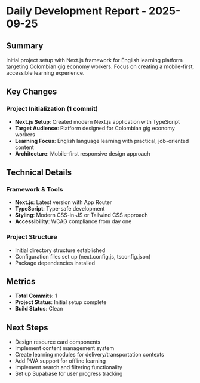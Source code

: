 # Daily Development Report - 2025-09-25

## Summary
Initial project setup with Next.js framework for English learning platform targeting Colombian gig economy workers. Focus on creating a mobile-first, accessible learning experience.

## Key Changes

### Project Initialization (1 commit)
- **Next.js Setup**: Created modern Next.js application with TypeScript
- **Target Audience**: Platform designed for Colombian gig economy workers
- **Learning Focus**: English language learning with practical, job-oriented content
- **Architecture**: Mobile-first responsive design approach

## Technical Details

### Framework & Tools
- **Next.js**: Latest version with App Router
- **TypeScript**: Type-safe development
- **Styling**: Modern CSS-in-JS or Tailwind CSS approach
- **Accessibility**: WCAG compliance from day one

### Project Structure
- Initial directory structure established
- Configuration files set up (next.config.js, tsconfig.json)
- Package dependencies installed

## Metrics
- **Total Commits**: 1
- **Project Status**: Initial setup complete
- **Build Status**: Clean

## Next Steps
- Design resource card components
- Implement content management system
- Create learning modules for delivery/transportation contexts
- Add PWA support for offline learning
- Implement search and filtering functionality
- Set up Supabase for user progress tracking
